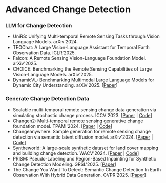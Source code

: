 # Advanced Change Detection

### LLM for Change Detection

- UniRS: Unifying Multi-temporal Remote Sensing Tasks through Vision Language Models. arXiv'2024.
- TEOChat: A Large Vision-Language Assistant for Temporal Earth Observation Data. ICLR'2025.
- Falcon: A Remote Sensing Vision-Language Foundation Model. arXiv'2025. 
- CHOICE: Benchmarking the Remote Sensing Capabilities of Large Vision-Language Models. arXiv'2025.
- DynamicVL: Benchmarking Multimodal Large Language Models for Dynamic City Understanding. arXiv'2025. [[Paper](https://arxiv.org/abs/2505.21076)]

### Generate Change Detection Data

- Scalable multi-temporal remote sensing change data generation via simulating stochastic change process. ICCV'2023. [[Paper](https://openaccess.thecvf.com/content/ICCV2023/html/Zheng_Scalable_Multi-Temporal_Remote_Sensing_Change_Data_Generation_via_Simulating_Stochastic_ICCV_2023_paper.html) | [Code](https://github.com/Z-Zheng/Changen)]
- Changen2: Multi-temporal remote sensing generative change foundation model. TPAMI'2024. [[Paper](https://ieeexplore.ieee.org/abstract/document/10713915) | [Code](https://github.com/Z-Zheng/pytorch-change-models)]
- Changeanywhere: Sample generation for remote sensing change detection via semantic latent diffusion model. arXiv'2024. [[Paper](https://arxiv.org/abs/2404.08892) | [Code](https://github.com/tangkai-RS/ChangeAnywhere)]
- Syntheworld: A large-scale synthetic dataset for land cover mapping and building change detection. WACV'2024. [[Paper](https://openaccess.thecvf.com/content/WACV2024/html/Song_SyntheWorld_A_Large-Scale_Synthetic_Dataset_for_Land_Cover_Mapping_and_WACV_2024_paper.html) | [Code](https://github.com/JTRNEO/SyntheWorld)]
- PRISM: Pseudo-Labeling and Region-Based Inpainting for Synthetic Change Detection Modeling. GRSL'2025. [[Paper](https://ieeexplore.ieee.org/abstract/document/11002524)]
- The Change You Want To Detect: Semantic Change Detection In Earth Observation With Hybrid Data Generation. CVPR'2025. [[Paper](https://openaccess.thecvf.com/content/CVPR2025/html/Benidir_The_Change_You_Want_To_Detect_Semantic_Change_Detection_In_CVPR_2025_paper.html)]


